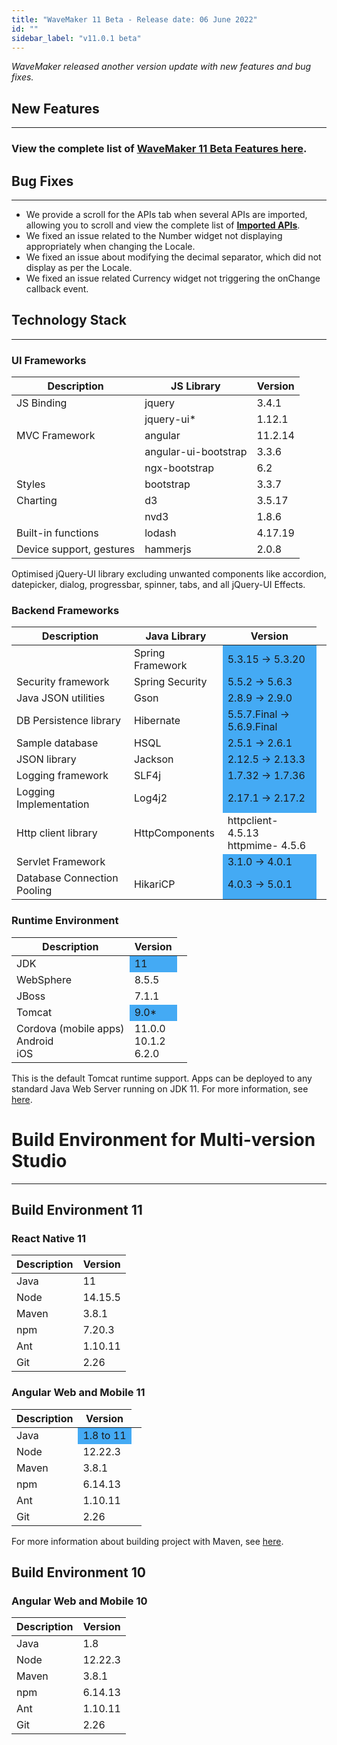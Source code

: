 ```yaml
---
title: "WaveMaker 11 Beta - Release date: 06 June 2022"
id: ""
sidebar_label: "v11.0.1 beta"
---
```

*WaveMaker released another version update with new features and bug fixes.*

## New Features
---

### View the complete list of [WaveMaker 11 Beta Features here](/learn/app-development/wavemaker-overview/wavemaker-11-beta).

## Bug Fixes
---

- We provide a scroll for the APIs tab when several APIs are imported, allowing you to scroll and view the complete list of **[Imported APIs](/learn/app-development/services/api-designer/import-rest-apis-swagger#importing-swagger)**.
- We fixed an issue related to the Number widget not displaying appropriately when changing the Locale. 
- We fixed an issue about modifying the decimal separator, which did not display as per the Locale. 
- We fixed an issue related Currency widget not triggering the onChange callback event.

## Technology Stack

---

### UI Frameworks

| Description | JS Library | Version |
| --- | --- | --- |
| JS Binding | jquery | 3.4.1 |
|  | jquery-ui* | 1.12.1 |
| MVC Framework | angular| 11.2.14 |
|  | angular-ui-bootstrap | 3.3.6 |
|  | ngx-bootstrap | 6.2 |
| Styles | bootstrap | 3.3.7 |
| Charting | d3 | 3.5.17 |
|  | nvd3 | 1.8.6 |
| Built-in functions | lodash | 4.17.19|
| Device support, gestures | hammerjs | 2.0.8 |

Optimised jQuery-UI library excluding unwanted components like accordion, datepicker, dialog, progressbar, spinner, tabs, and all jQuery-UI Effects.

### Backend Frameworks

| Description | Java Library | Version |
| --- | --- | --- |
|  | Spring Framework  <td bgcolor="#44aaf4"> 5.3.15 -> 5.3.20|
| Security framework | Spring Security  <td bgcolor="#44aaf4"> 5.5.2 -> 5.6.3|
| Java JSON utilities | Gson  <td bgcolor="#44aaf4"> 2.8.9 -> 2.9.0|
| DB Persistence library | Hibernate <td bgcolor="#44aaf4"> 5.5.7.Final -> 5.6.9.Final|
| Sample database | HSQL <td bgcolor="#44aaf4"> 2.5.1 -> 2.6.1|
| JSON library | Jackson  <td bgcolor="#44aaf4">  2.12.5 -> 2.13.3|
| Logging framework | SLF4j  <td bgcolor="#44aaf4"> 1.7.32 -> 1.7.36 |
| Logging Implementation | Log4j2  <td bgcolor="#44aaf4"> 2.17.1 -> 2.17.2 |
| Http client library | HttpComponents | httpclient- 4.5.13 <br> httpmime- 4.5.6 |
| Servlet Framework |  <td bgcolor="#44aaf4"> 3.1.0 -> 4.0.1 |
|Database Connection Pooling | HikariCP <td bgcolor="#44aaf4"> 4.0.3 -> 5.0.1 |

### Runtime Environment

| Description | Version |
| --- | --- |
| JDK <td bgcolor="#44aaf4"> 11 |
| WebSphere | 8.5.5 |
| JBoss | 7.1.1 |
| Tomcat <td bgcolor="#44aaf4"> 9.0* |
| Cordova (mobile apps) <br> Android <br> iOS |11.0.0 <br> 10.1.2  <br> 6.2.0 |

This is the default Tomcat runtime support. Apps can be deployed to any standard Java Web Server running on JDK 11. For more information, see [here](/learn/app-development/deployment/deployment-web-server).

# Build Environment for Multi-version Studio
---

## Build Environment 11 

### React Native 11

|Description|	Version|
|---|---|
|Java |11 |
|Node | 14.15.5|
|Maven|	3.8.1|
|npm |7.20.3|
|Ant|	1.10.11|
|Git|	2.26| 

### Angular Web and Mobile 11

|Description|	Version|
|---|---|
|Java <td bgcolor="#44aaf4"> 1.8 to 11 |
|Node | 12.22.3|
|Maven|	3.8.1|
|npm |	6.14.13|
|Ant|	1.10.11|
|Git|	2.26| 

For more information about building project with Maven, see [here](/learn/app-development/deployment/building-with-maven).

## Build Environment 10

### Angular Web and Mobile 10

|Description|	Version|
|---|---|
|Java |1.8 |
|Node | 12.22.3|
|Maven|	3.8.1|
|npm |	6.14.13|
|Ant|	1.10.11|
|Git|	2.26| 